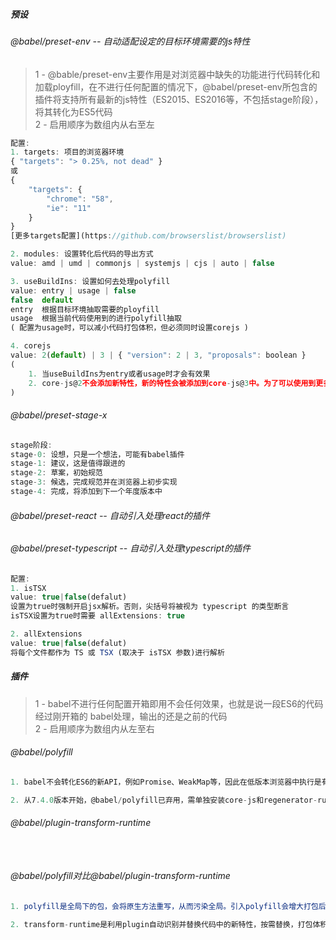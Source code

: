##### 预设
###### @babel/preset-env -- 自动适配设定的目标环境需要的js特性
> 1 - @bable/preset-env主要作用是对浏览器中缺失的功能进行代码转化和加载ployfill，在不进行任何配置的情况下，@babel/preset-env所包含的插件将支持所有最新的js特性（ES2015、ES2016等，不包括stage阶段），将其转化为ES5代码  
> 2 - 启用顺序为数组内从右至左
```javascript
配置:
1. targets: 项目的浏览器环境
{ "targets": "> 0.25%, not dead" }
或
{
    "targets": {
        "chrome": "58",
        "ie": "11"
    }
}
[更多targets配置](https://github.com/browserslist/browserslist)

2. modules: 设置转化后代码的导出方式
value: amd | umd | commonjs | systemjs | cjs | auto | false

3. useBuildIns: 设置如何去处理polyfill 
value: entry | usage | false
false  default
entry  根据目标环境抽取需要的ployfill
usage  根据当前代码使用到的进行polyfill抽取
( 配置为usage时，可以减小代码打包体积，但必须同时设置corejs )

4. corejs
value: 2(default) | 3 | { "version": 2 | 3, "proposals": boolean }
(
    1. 当useBuildIns为entry或者usage时才会有效果
    2. core-js@2不会添加新特性，新的特性会被添加到core-js@3中。为了可以使用到更多的新特性，推荐使用core-js@3
)
```
###### @babel/preset-stage-x
```javascript
stage阶段:
stage-0: 设想，只是一个想法，可能有babel插件
stage-1: 建议，这是值得跟进的
stage-2: 草案，初始规范
stage-3: 候选，完成规范并在浏览器上初步实现
stage-4: 完成，将添加到下一个年度版本中
```
###### @babel/preset-react -- 自动引入处理react的插件

###### @babel/preset-typescript -- 自动引入处理typescript的插件
```javascript
配置:
1. isTSX
value: true|false(defalut)
设置为true时强制开启jsx解析。否则，尖括号将被视为 typescript 的类型断言
isTSX设置为true时需要 allExtensions: true

2. allExtensions 
value: true|false(defalut)
将每个文件都作为 TS 或 TSX (取决于 isTSX 参数)进行解析
```
##### 插件
> 1 - babel不进行任何配置开箱即用不会任何效果，也就是说一段ES6的代码经过刚开箱的 babel处理，输出的还是之前的代码  
> 2 - 启用顺序为数组内从左至右

###### @babel/polyfill
```javascript
1. babel不会转化ES6的新API，例如Promise、WeakMap等，因此在低版本浏览器中执行是有问题的，所以需要用到@babel/polyfill。@babel/polyfill包含core-js和regenerator-runtime，可以完整的模拟ES6环境

2. 从7.4.0版本开始，@babel/polyfill已弃用，需单独安装core-js和regenerator-runtime
```
###### @babel/plugin-transform-runtime
```javascript

```
```javascript

```
###### @babel/polyfill对比@babel/plugin-transform-runtime
```javascript
1. polyfill是全局下的包，会将原生方法重写，从而污染全局。引入polyfill会增大打包后的体积，如果只是使用几个新特性，则没必要引入(设置useBuildIns为usage可以按需引入)

2. transform-runtime是利用plugin自动识别并替换代码中的新特性，按需替换，打包体积会比polyfill小很多。而且transform-runtime也不会污染全局对象、方法，所以更适合开发工具包、库
```

